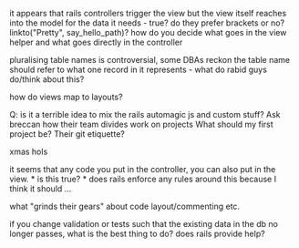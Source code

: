 it appears that rails controllers trigger the view but the view itself reaches into the model for the data it needs - true?
do they prefer brackets or no? linkto("Pretty", say_hello_path)?
how  do you decide what goes in the view helper and what goes directly in the controller

pluralising table names is controversial, some DBAs reckon the table name should refer to what one record in it represents - what do rabid guys do/think about this?


how do views map to layouts?

Q: is it a terrible idea to mix the rails automagic js and custom stuff?
Ask breccan how their team divides work on projects
What should my first project be?
Their git etiquette?

xmas hols

it seems that any code you put in the controller, you can also put in the view.
	* is this true?
	* does rails enforce any rules around this because I think it should ...

what "grinds their gears" about code layout/commenting etc.

if you change validation or tests such that the existing data in the db no longer passes, what is the best thing to do?
	does rails provide help?